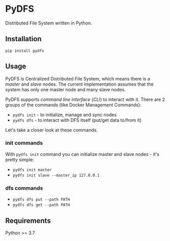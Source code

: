 # PyDFS
Distributed File System written in Python.

## Installation
```
pip install pydfs
```

## Usage
PyDFS is Centralized Distributed File System, which means there is a *master* and *slave* nodes.
The current implementation assumes that the system has only one master node and many slave nodes.

PyDFS supports *command line interface* (*CLI*) to interact with it.
There are 2 groups of the commands (like Docker Management Commands):
- `pydfs init` - to initialize, manage and sync nodes
- `pydfs dfs` - to interact with DFS itself (put/get data to/from it)

Let's take a closer look at these commands.

### init commands
With `pydfs init` command you can initialize master and slave nodes - it's pretty simple:
- `pydfs init master`
- `pydfs init slave --master_ip 127.0.0.1`

### dfs commands
- `pydfs dfs put --path PATH`
- `pydfs dfs get --path PATH`

## Requirements
Python >= 3.7
